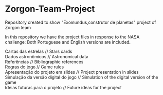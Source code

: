 # Zorgon-Team-Project
Repository created to show "Exomundus,construtor de planetas" project of Zorgon team

In this repository we have the project files in response to the NASA challenge:
Both Portuguese and English versions are included.

Cartas das estrelas // Stars cards <br /> 
Dados astronômicos // Astronomical data <br /> 
Referências // Bibliographic references <br /> 
Regras do jogo // Game rules <br /> 
Apresentação do projeto em slides // Project presentation in slides <br /> 
Simulação da versão digital do jogo // Simulation of the digital version of the game<br /> 
Ideias futuras para o projeto // Future ideas for the project<br /> 
